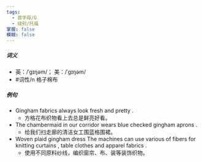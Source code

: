 ```yaml
---
tags:
  - 首字母/G
  - 级别/托福
掌握: false
模糊: false
---
```

##### 词义
- 英：/ˈɡɪŋəm/； 美：/ˈɡɪŋəm/
- #词性/n  格子棉布
##### 例句
- Gingham fabrics always look fresh and pretty .
	- 方格花布织物看上去总是鲜亮好看。
- The chambermaid in our corridor wears blue checked gingham aprons .
	- 给我们扫走廊的清洁女工围蓝格围裙。
- Woven plaid gingham dress The machines can use various of fibers for knitting curtains , table clothes and apparel fabrics .
	- 使用不同原料纱线，编织窗帘、布、装等装饰织物。
